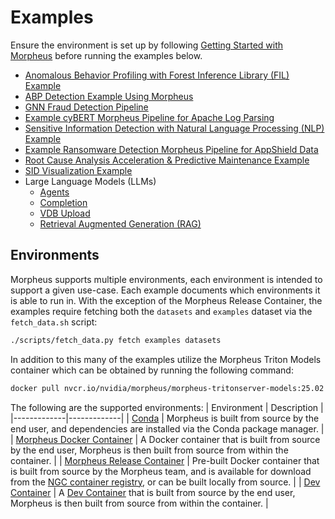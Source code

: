 <!--
SPDX-FileCopyrightText: Copyright (c) 2022-2024, NVIDIA CORPORATION & AFFILIATES. All rights reserved.
SPDX-License-Identifier: Apache-2.0

Licensed under the Apache License, Version 2.0 (the "License");
you may not use this file except in compliance with the License.
You may obtain a copy of the License at

http://www.apache.org/licenses/LICENSE-2.0

Unless required by applicable law or agreed to in writing, software
distributed under the License is distributed on an "AS IS" BASIS,
WITHOUT WARRANTIES OR CONDITIONS OF ANY KIND, either express or implied.
See the License for the specific language governing permissions and
limitations under the License.
-->

# Examples
Ensure the environment is set up by following [Getting Started with Morpheus](./getting_started.md) before running the examples below.
* [Anomalous Behavior Profiling with Forest Inference Library (FIL) Example](../../examples/abp_nvsmi_detection/README.md)
* [ABP Detection Example Using Morpheus](../../examples/abp_pcap_detection/README.md)
* [GNN Fraud Detection Pipeline](../../examples/gnn_fraud_detection_pipeline/README.md)
* [Example cyBERT Morpheus Pipeline for Apache Log Parsing](../../examples/log_parsing/README.md)
* [Sensitive Information Detection with Natural Language Processing (NLP) Example](../../examples/nlp_si_detection/README.md)
* [Example Ransomware Detection Morpheus Pipeline for AppShield Data](../../examples/ransomware_detection/README.md)
* [Root Cause Analysis Acceleration & Predictive Maintenance Example](../../examples/root_cause_analysis/README.md)
* [SID Visualization Example](../../examples/sid_visualization/README.md)
* Large Language Models (LLMs)
  * [Agents](../../examples/llm/agents/README.md)
  * [Completion](../../examples/llm/completion/README.md)
  * [VDB Upload](../../examples/llm/vdb_upload/README.md)
  * [Retrieval Augmented Generation (RAG)](../../examples/llm/rag/README.md)


## Environments
Morpheus supports multiple environments, each environment is intended to support a given use-case. Each example documents which environments it is able to run in. With the exception of the Morpheus Release Container, the examples require fetching both the `datasets` and `examples` dataset via the `fetch_data.sh` script:
```bash
./scripts/fetch_data.py fetch examples datasets
```

In addition to this many of the examples utilize the Morpheus Triton Models container which can be obtained by running the following command:
```bash
docker pull nvcr.io/nvidia/morpheus/morpheus-tritonserver-models:25.02
```

The following are the supported environments:
| Environment | Description |
|-------------|-------------|
| [Conda](./developer_guide/contributing.md#build-in-a-conda-environment) | Morpheus is built from source by the end user, and dependencies are installed via the Conda package manager. |
| [Morpheus Docker Container](./developer_guide/contributing.md#build-in-docker-container) | A Docker container that is built from source by the end user, Morpheus is then built from source from within the container. |
| [Morpheus Release Container](./getting_started.md#building-the-morpheus-container) | Pre-built Docker container that is built from source by the Morpheus team, and is available for download from the [NGC container registry](https://catalog.ngc.nvidia.com/orgs/nvidia/teams/morpheus/containers/morpheus/tags), or can be built locally from source. |
| [Dev Container](./devcontainer.md) | A [Dev Container](https://containers.dev/) that is built from source by the end user, Morpheus is then built from source from within the container. |
